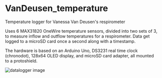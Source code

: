 # VanDeusen_temperature
 Temperature logger for Vanessa Van Deusen's respirometer
 
 Uses 6 MAX31820 OneWire temperature sensors, divided into two sets of 3, to 
 measure inflow and outflow temperatures for a respirometer. Data get logged
 to a microSD card once a second along with a timestamp. 
 
 The hardware is based on an Arduino Uno, DS3231 real time clock (chronodot),
 128x64 OLED display, and microSD card adapter, all mounted to a protoshield. 

 
 ![datalogger image](./pics/VanDeusen_temperature_logger.png)